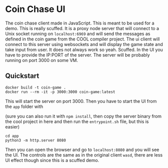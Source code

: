 # Coin Chase UI

The coin chase client made in JavaScript. This is meant to be used for a demo.
This is really scuffed. It is a proxy node server that will connect to a Unix
socket running on `localhost:6969` and will send the messages as defined in the
coin game from the COOL compiler project. The ui client will connect to this
server using websockets and will display the game state and take input from
user. It does not always work so yeah. Scuffed. In the UI you have to provide
the IP:PORT of the server. The server will be probably running on port 3000 on
some VM.

## Quickstart

```console
docker build -t coin-game .
docker run --rm -it -p 3000:3000 coin-game:latest
```
This will start the server on port 3000. Then you have to start the UI from the
`app` folder with

(sure you can also run it with `npm install`, then copy the server binary from
the cool project in here and then run the `entrypoint.sh` file, but this is
easier)

```console
cd app
python3 -m http.server 8080
```

Then you can open the browser and go to `localhost:8080` and you will see the
UI. The controls are the same as in the original client `wasd`, there are less
UI effect though since this is a scuffed demo.
